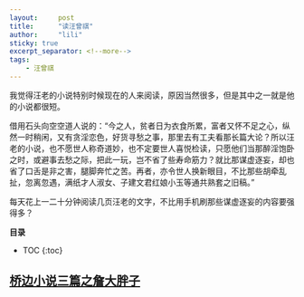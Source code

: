 ```yaml
---
layout:     post
title:      "读汪曾祺"
author:     "lili"
sticky: true
excerpt_separator: <!--more-->
tags:
    - 汪曾祺
---
```


 我觉得汪老的小说特别时候现在的人来阅读，原因当然很多，但是其中之一就是他的小说都很短。

借用石头向空空道人说的：“今之人，贫者日为衣食所累，富者又怀不足之心，纵然一时稍闲，又有贪淫恋色，好货寻愁之事，那里去有工夫看那长篇大论？所以汪老的小说，也不愿世人称奇道妙，也不定要世人喜悦检读，只愿他们当那醉淫饱卧之时，或避事去愁之际，把此一玩，岂不省了些寿命筋力？就比那谋虚逐妄，却也省了口舌是非之害，腿脚奔忙之苦。再者，亦令世人换新眼目，不比那些胡牵乱扯，忽离忽遇，满纸才人淑女、子建文君红娘小玉等通共熟套之旧稿。” 

每天花上一二十分钟阅读几页汪老的文字，不比用手机刷那些谋虚逐妄的内容要强得多？

 <!--more-->
 
**目录**
* TOC
{:toc}




## [桥边小说三篇之詹大胖子](/wang/zhan)




